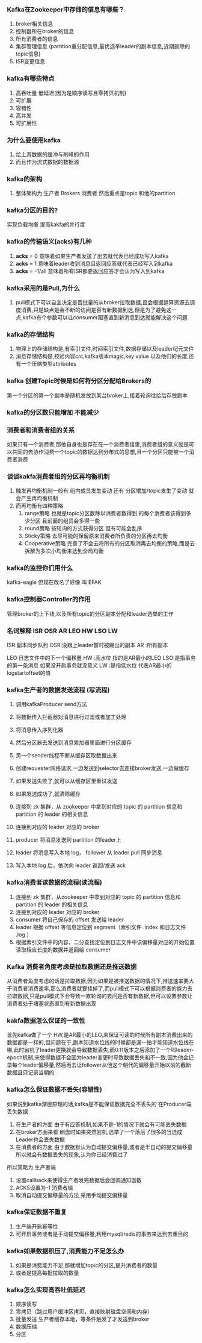 ### Kafka在Zookeeper中存储的信息有哪些？
1. broker相关信息
2. 控制器所在broker的信息
3. 所有消费者的信息
4. 集群管理信息 (partition重分配信息,最优选举leader的副本信息,近期删除的topic信息)
5. ISR变更信息


### kafka有哪些特点
1. 高吞吐量 低延迟(因为是顺序读写且零拷贝机制)
2. 可扩展
3. 容错性
4. 高并发
5. 可扩展性

### 为什么要使用kafka 
1. 给上游数据的缓冲与削峰的作用
2. 而且作为流式数据的数据源

### kafka的架构
1. 整体架构为 生产者 Brokers 消费者
然后重点是topic 和他的partition 

### kafka分区的目的?
实现负载均衡 提高kakfa的并行度

### kafka的传输语义(acks)有几种
1. **acks** = 0 意味着如果生产者发送了出去就代表已经成功写入kafka 
2. **acks** = 1 意味着leader收到消息且返回应答就代表已经写入到kafka
3. **acks** = -1/all 意味着所有ISR都要返回应答才会认为写入到kafka

### kafka采用的是Pull,为什么
1. pull模式下可以自主决定是否批量的从broker拉取数据,且会根据运算资源去调度消费,只是缺点是会不断的访问是否有新数据到达,但是为了避免这一点,kafka有个参数可以让consumer阻塞直到新消息到达就能解决这个问题.
   
### kafka的存储结构
1. 物理上的存储结构是,有索引文件,时间索引文件,数据存储以及leader纪元文件
2. 消息存储结构是,校验内容crc,kafka版本magic,key value 以及他们的长度,还有一个压缩类型attributes

### kafka 创建Topic时候是如何将分区分配给Brokers的
第一个分区的第一个副本是随机发放到某台broker上,接着轮询往给后存放副本

### kafka的分区数只能增加 不能减少

### 消费者和消费者组的关系
如果只有一个消费者,那他自身也是存在在一个消费者组里,消费者组的意义就是可以共同的去协作消费一个topic的数据达到分布式的思想,且一个分区只能被一个消费者消费

### 谈谈kakfa消费者组的分区再均衡机制
1. 触发再均衡机制一般有 组内成员发生变动 还有 分区增加/topic发生了变动 就会产生再均衡机制
2. 而再均衡有四种策略
   1. range策略 也就是topic分区数除以消费者数得到 的每个消费者该得到多少分区 且前面的组员会多得一些
   2. round策略 按轮询的方式获得分区 但有可能会乱序
   3. Sticky策略 去尽可能的保留原来消费者所负责的分区再去均衡
   4. Cooperative策略  完善了不会去将所有的分区取消再去均衡的策略,而是去拆解为多次小均衡来达到全局均衡

### kafka的监控你们用什么
kafka-eagle 但现在改名了好像 叫 EFAK


### kafka控制器Controller的作用
管理broker的上下线,以及所有topic的分区副本分配和leader选举的工作

### 名词解释 ISR OSR AR LEO HW LSO LW
ISR:副本同步队列
OSR:没跟上leader暂时被踢出的副本
AR :所有副本

LEO:日志文件中的下一个偏移量
HW :高水位 指的是AR最小的LEO
LSO:是指事务的第一条消息 如果没开启事务就没意义
LW :是指低水位 代表AR最小的logstartoffset的值


### kafka生产者的数据发送流程 (写流程)
1. 调用kafkaProducer send方法
2. 将数据传入拦截器对消息进行过滤或者加工处理
3. 将消息传入序列化器
4. 然后分区器去发送到消息累加器里面进行分区缓存
5. 另一个sender线程不断从缓存区取数据出来
6. 创建requester网络请求,一边发送到selector去连接broker发送,一边做缓存
7. 如果发送失败了,就可以从缓存区里重试发送
8. 如果发送成功了,就清除缓存 

1. 连接到 zk 集群，从 zookeeper 中拿到对应的 topic 的 partition 信息和 partition 的 leader 的相关信息
2. 连接到对应的 leader 对应的 broker
3. producer 将消息发送到 partition 的leader上
4. leader 将消息写入本地 log， follower 从 leader pull 同步消息
5. 写入本地 log 后，依次向 leader 返回/发送 ack



### kafka消费者读数据的流程(读流程)
1. 连接到 zk 集群，从zookeeper 中拿到对应的 topic 的 partition 信息和 partition 的 leader 的相关信息
2. 连接到对应的 leader 对应的 broker
3. consumer 将自己保存的 offset 发送给 leader
4. leader 根据 offset 等信息定位到 segment（索引文件 .index 和日志文件 .log ）
5. 根据索引文件中的内容，二分查找定位到日志文件中该偏移量对应的开始位置读取相应长度的数据并返回给 consumer


### Kafka 消费者角度考虑是拉取数据还是推送数据
从消费者角度考虑的话是拉取数据,因为如果是被推送数据的情况下,推送速率要大于消费者消费速率,那么消费者就要挂掉了,而pull模式下可以根据消费者的能力去拉取数据,只是pull模式下会导致一直轮询的去问是否有新数据,但可以设置参数让消费者处于堵塞状态直到有新数据出现


### kakfa数据怎么保证的一致性 
首先kafka做了一个 HW,是AR最小的LEO,来保证可读的时候所有副本消费出来的数据都是一样的,但问题在于,副本知道水位线的时候都是漏一拍才能知道水位线在哪,此时宕机了leader更换就会导致数据丢失,而0.11版本之后添加了一个叫leader-epoch机制,来使得数据不会因为leader变更时导致数据丢失和不一致,因为他会记录每个leader偏移量,然后再去让follower从他这个朝代的偏移量开始以前的截断数据且只记录当朝的.


### kafka怎么保证数据不丢失(容错性)
如果说到kafka深层原理的话,kafka是不能保证数据完全不丢失的
在Producer端丢失数据
1. 在生产者的方面 由于有应答机制,如果不是-1的情况下就会有可能丢失数据   
2. 在broker方面来看 刷盘时如果突然宕机,选举了一个落后了很多的当选成Leader也会丢失数据
3. 在消费者的方面 由于数据默认为自动提交偏移量,或者是半自动的提交偏移量 所以就会有数据丢失的现象,认为你已经消费过了
   
所以策略为
生产者端
1. 设置callback来使得生产者发完数据后会回调通知函数
2. ACKS设置为-1
消费者端
1. 取消自动提交偏移量的方法 采用手动提交偏移量

### kafka保证数据不重复
1. 生产端开启幂等性
2. 可开启事务或者是手动提交偏移量,利用mysql/redis的事务来达到去重目的

### kafka如果数据积压了,消费能力不足怎么办
1. 如果是消费能力不足,那就增加topic的分区,提升消费者的数量
2. 或者是提高每批拉取的数量



### kafka怎么实现高吞吐低延迟
1. 顺序读写
2. 零拷贝（跳过用户缓冲区拷贝，直接映射磁盘空间和内存）
3. 批量发送 生产者缓存本地，等条件触发了才发送到broker
4. 数据压缩
5. 分区